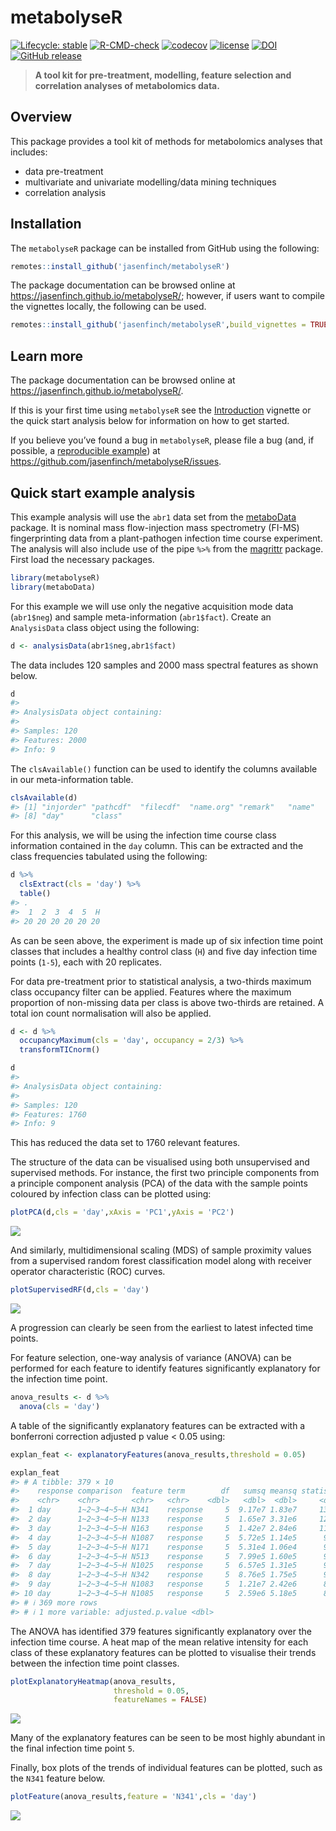 
<!-- README.md is generated from README.Rmd. Please edit that file -->

# metabolyseR

<!-- badges: start -->

[![Lifecycle:
stable](https://img.shields.io/badge/lifecycle-stable-brightgreen.svg)](https://lifecycle.r-lib.org/articles/stages.html#stable)
[![R-CMD-check](https://github.com/jasenfinch/metabolyseR/actions/workflows/R-CMD-check.yaml/badge.svg)](https://github.com/jasenfinch/metabolyseR/actions/workflows/R-CMD-check.yaml)
[![codecov](https://codecov.io/gh/jasenfinch/metabolyseR/branch/master/graph/badge.svg)](https://codecov.io/gh/jasenfinch/metabolyseR/branch/master)
[![license](https://img.shields.io/badge/license-GNU%20GPL%20v3.0-blue.svg)](https://github.com/jasenfinch/metabolyseR/blob/master/DESCRIPTION)
[![DOI](https://zenodo.org/badge/88983134.svg)](https://zenodo.org/badge/latestdoi/88983134)
[![GitHub
release](https://img.shields.io/github/release/jasenfinch/metabolyseR.svg)](https://GitHub.com/jasenfinch/metabolyseR/releases/)
<!-- badges: end -->

> **A tool kit for pre-treatment, modelling, feature selection and
> correlation analyses of metabolomics data.**

## Overview

This package provides a tool kit of methods for metabolomics analyses
that includes:

- data pre-treatment
- multivariate and univariate modelling/data mining techniques
- correlation analysis

## Installation

The `metabolyseR` package can be installed from GitHub using the
following:

``` r
remotes::install_github('jasenfinch/metabolyseR')
```

The package documentation can be browsed online at
<https://jasenfinch.github.io/metabolyseR/>; however, if users want to
compile the vignettes locally, the following can be used.

``` r
remotes::install_github('jasenfinch/metabolyseR',build_vignettes = TRUE,dependencies = TRUE)
```

## Learn more

The package documentation can be browsed online at
<https://jasenfinch.github.io/metabolyseR/>.

If this is your first time using `metabolyseR` see the
[Introduction](https://jasenfinch.github.io/metabolyseR/articles/metabolyseR.html)
vignette or the quick start analysis below for information on how to get
started.

If you believe you’ve found a bug in `metabolyseR`, please file a bug
(and, if possible, a [reproducible
example](https://reprex.tidyverse.org)) at
<https://github.com/jasenfinch/metabolyseR/issues>.

## Quick start example analysis

This example analysis will use the `abr1` data set from the
[metaboData](https://aberhrml.github.io/metaboData/) package. It is
nominal mass flow-injection mass spectrometry (FI-MS) fingerprinting
data from a plant-pathogen infection time course experiment. The
analysis will also include use of the pipe `%>%` from the
[magrittr](https://magrittr.tidyverse.org/) package. First load the
necessary packages.

``` r
library(metabolyseR)
library(metaboData)
```

For this example we will use only the negative acquisition mode data
(`abr1$neg`) and sample meta-information (`abr1$fact`). Create an
`AnalysisData` class object using the following:

``` r
d <- analysisData(abr1$neg,abr1$fact)
```

The data includes 120 samples and 2000 mass spectral features as shown
below.

``` r
d
#> 
#> AnalysisData object containing:
#> 
#> Samples: 120 
#> Features: 2000 
#> Info: 9
```

The `clsAvailable()` function can be used to identify the columns
available in our meta-information table.

``` r
clsAvailable(d)
#> [1] "injorder" "pathcdf"  "filecdf"  "name.org" "remark"   "name"     "rep"     
#> [8] "day"      "class"
```

For this analysis, we will be using the infection time course class
information contained in the `day` column. This can be extracted and the
class frequencies tabulated using the following:

``` r
d %>%
  clsExtract(cls = 'day') %>%
  table()
#> .
#>  1  2  3  4  5  H 
#> 20 20 20 20 20 20
```

As can be seen above, the experiment is made up of six infection time
point classes that includes a healthy control class (`H`) and five day
infection time points (`1-5`), each with 20 replicates.

For data pre-treatment prior to statistical analysis, a two-thirds
maximum class occupancy filter can be applied. Features where the
maximum proportion of non-missing data per class is above two-thirds are
retained. A total ion count normalisation will also be applied.

``` r
d <- d %>%
  occupancyMaximum(cls = 'day', occupancy = 2/3) %>%
  transformTICnorm()
```

``` r
d
#> 
#> AnalysisData object containing:
#> 
#> Samples: 120 
#> Features: 1760 
#> Info: 9
```

This has reduced the data set to 1760 relevant features.

The structure of the data can be visualised using both unsupervised and
supervised methods. For instance, the first two principle components
from a principle component analysis (PCA) of the data with the sample
points coloured by infection class can be plotted using:

``` r
plotPCA(d,cls = 'day',xAxis = 'PC1',yAxis = 'PC2')
```

<img src="man/figures/README-pca-1.png" style="display: block; margin: auto;" />

And similarly, multidimensional scaling (MDS) of sample proximity values
from a supervised random forest classification model along with receiver
operator characteristic (ROC) curves.

``` r
plotSupervisedRF(d,cls = 'day')
```

<img src="man/figures/README-supervised_RF-1.png" style="display: block; margin: auto;" />

A progression can clearly be seen from the earliest to latest infected
time points.

For feature selection, one-way analysis of variance (ANOVA) can be
performed for each feature to identify features significantly
explanatory for the infection time point.

``` r
anova_results <- d %>%
  anova(cls = 'day')
```

A table of the significantly explanatory features can be extracted with
a bonferroni correction adjusted p value \< 0.05 using:

``` r
explan_feat <- explanatoryFeatures(anova_results,threshold = 0.05)
```

``` r
explan_feat
#> # A tibble: 379 × 10
#>    response comparison  feature term        df   sumsq meansq statistic  p.value
#>    <chr>    <chr>       <chr>   <chr>    <dbl>   <dbl>  <dbl>     <dbl>    <dbl>
#>  1 day      1~2~3~4~5~H N341    response     5  9.17e7 1.83e7     137.  1.55e-46
#>  2 day      1~2~3~4~5~H N133    response     5  1.65e7 3.31e6     126.  8.63e-45
#>  3 day      1~2~3~4~5~H N163    response     5  1.42e7 2.84e6     117.  2.95e-43
#>  4 day      1~2~3~4~5~H N1087   response     5  5.72e5 1.14e5      99.8 5.61e-40
#>  5 day      1~2~3~4~5~H N171    response     5  5.31e4 1.06e4      95.7 3.84e-39
#>  6 day      1~2~3~4~5~H N513    response     5  7.99e5 1.60e5      95.3 4.78e-39
#>  7 day      1~2~3~4~5~H N1025   response     5  6.57e5 1.31e5      91.0 3.91e-38
#>  8 day      1~2~3~4~5~H N342    response     5  8.76e5 1.75e5      90.3 5.32e-38
#>  9 day      1~2~3~4~5~H N1083   response     5  1.21e7 2.42e6      89.0 1.06e-37
#> 10 day      1~2~3~4~5~H N1085   response     5  2.59e6 5.18e5      83.4 1.92e-36
#> # ℹ 369 more rows
#> # ℹ 1 more variable: adjusted.p.value <dbl>
```

The ANOVA has identified 379 features significantly explanatory over the
infection time course. A heat map of the mean relative intensity for
each class of these explanatory features can be plotted to visualise
their trends between the infection time point classes.

``` r
plotExplanatoryHeatmap(anova_results,
                       threshold = 0.05,
                       featureNames = FALSE)
```

<img src="man/figures/README-rf_heatmap-1.png" style="display: block; margin: auto;" />

Many of the explanatory features can be seen to be most highly abundant
in the final infection time point `5`.

Finally, box plots of the trends of individual features can be plotted,
such as the `N341` feature below.

``` r
plotFeature(anova_results,feature = 'N341',cls = 'day')
```

<img src="man/figures/README-feature_plot-1.png" style="display: block; margin: auto;" />
